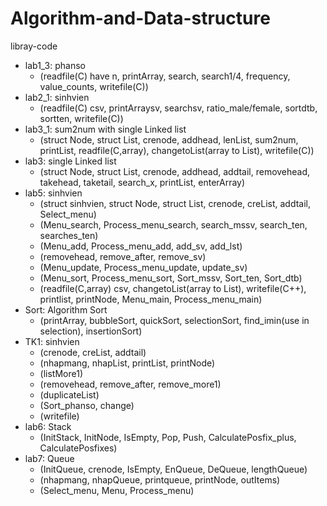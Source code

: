 # Algorithm-and-Data-structure
libray-code
+ lab1_3: phanso 
  + (readfile(C) have n, printArray, search, search1/4, frequency, value_counts, writefile(C)) 
+ lab2_1: sinhvien 
  + (readfile(C) csv, printArraysv, searchsv, ratio_male/female, sortdtb, sortten, writefile(C))
+ lab3_1: sum2num with single Linked list
  + (struct Node, struct List, crenode, addhead, lenList, sum2num, printList, readfile(C,array), changetoList(array to List), writefile(C))
+ lab3: single Linked list
  + (struct Node, struct List, crenode, addhead, addtail, removehead, takehead, taketail, search_x, printList, enterArray)
+ lab5: sinhvien
  + (struct sinhvien, struct Node, struct List, crenode, creList, addtail, Select_menu) 
  + (Menu_search, Process_menu_search, search_mssv, search_ten, searches_ten)
  + (Menu_add, Process_menu_add, add_sv, add_lst)
  + (removehead, remove_after, remove_sv)
  + (Menu_update, Process_menu_update, update_sv)
  + (Menu_sort, Process_menu_sort, Sort_mssv, Sort_ten, Sort_dtb)
  + (readfile(C,array) csv, changetoList(array to List), writefile(C++), printlist, printNode, Menu_main, Process_menu_main)
+ Sort: Algorithm Sort
  + (printArray, bubbleSort, quickSort, selectionSort, find_imin(use in selection), insertionSort)
+ TK1: sinhvien
  + (crenode, creList, addtail)
  + (nhapmang, nhapList, printList, printNode)
  + (listMore1)
  + (removehead, remove_after, remove_more1)
  + (duplicateList)
  + (Sort_phanso, change)
  + (writefile)
+ lab6: Stack
  + (InitStack, InitNode, IsEmpty, Pop, Push, CalculatePosfix_plus, CalculatePosfixes)
+ lab7: Queue
  + (InitQueue, crenode, IsEmpty, EnQueue, DeQueue, lengthQueue)
  + (nhapmang, nhapQueue, printqueue, printNode, outItems)
  + (Select_menu, Menu, Process_menu)
